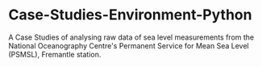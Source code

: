 # Case-Studies-Environment-Python
A Case Studies of analysing raw data of sea level measurements from the National Oceanography Centre's Permanent Service for Mean Sea Level (PSMSL), Fremantle station.
